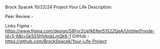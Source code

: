 Brock Spacek
10/22/24
Project Your Life
Description:

Peer Review - 

Links
Figma - https://www.figma.com/design/S8For2Ue1kENxt5152ZQeA/Untitled?node-id=5-6&t=Gk5S1iHVbokLmQk6-1
GitHub - https://github.com/BrockSpacek/Your-Life-Project